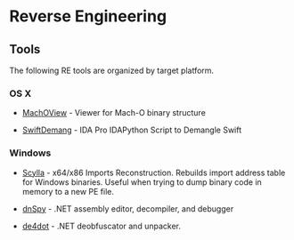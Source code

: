 # Reverse Engineering

## Tools

The following RE tools are organized by target platform.

### OS X

* [MachOView](https://github.com/gdbinit/MachOView) - Viewer for Mach-O binary structure

* [SwiftDemang](https://github.com/fdivrp/SwiftDemang) - IDA Pro IDAPython Script to Demangle Swift


### Windows

* [Scylla](https://github.com/NtQuery/Scylla) - x64/x86 Imports Reconstruction. Rebuilds import address table for Windows binaries. Useful when trying to dump binary code in memory to a new PE file.

* [dnSpy](https://github.com/0xd4d/dnSpy) - .NET assembly editor, decompiler, and debugger

* [de4dot](https://github.com/0xd4d/de4dot) - .NET deobfuscator and unpacker.

